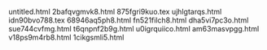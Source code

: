 untitled.html
2bafqvgmvk8.html
875fgri9kuo.tex
ujhlgtarqs.html
idn90bvo788.tex
68946aq5ph8.html
fn521filch8.html
dha5vi7pc3o.html
sue744cvfmg.html
t6qnpnf2b9g.html
u0igrquiico.html
am63masvpgg.html
v18ps9m4rb8.html
1cikgsmli5.html